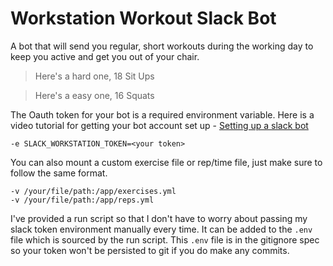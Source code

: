 # Workstation Workout Slack Bot

A bot that will send you regular, short workouts during the working day to keep you active and get you out of your chair.

> Here's a hard one, 18 Sit Ups

> Here's a easy one, 16 Squats

The Oauth token for your bot is a required environment variable. Here is a video tutorial for getting your bot account set up - [Setting up a slack bot](https://www.youtube.com/watch?v=KJ5bFv-IRFM&t)
```
-e SLACK_WORKSTATION_TOKEN=<your token>
```

You can also mount a custom exercise file or rep/time file, just make sure to follow the same format.
```
-v /your/file/path:/app/exercises.yml
-v /your/file/path:/app/reps.yml
```

I've provided a run script so that I don't have to worry about passing my slack token environment manually every time. It can be added to the `.env` file which is sourced by the run script. This `.env` file is in the gitignore spec so your token won't be persisted to git if you do make any commits. 
